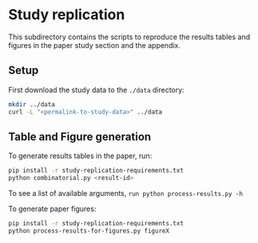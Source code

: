 # Study replication
This subdirectory contains the scripts to reproduce the results tables and figures in the paper study section and the appendix.

## Setup
First download the study data to the `./data` directory:

```bash
mkdir ../data
curl -L "<permalink-to-study-data>" ../data
```

## Table and Figure generation

To generate results tables in the paper, run:

```bash
pip install -r study-replication-requirements.txt
python combinatorial.py <result-id>
```

To see a list of available <result-id> arguments, `run python process-results.py -h`

To generate paper figures:
```bash
pip install -r study-replication-requirements.txt
python process-results-for-figures.py figureX
```
